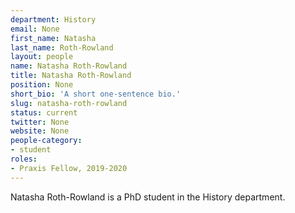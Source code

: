 ```yaml
---
department: History
email: None
first_name: Natasha
last_name: Roth-Rowland
layout: people
name: Natasha Roth-Rowland
title: Natasha Roth-Rowland
position: None
short_bio: 'A short one-sentence bio.'
slug: natasha-roth-rowland
status: current
twitter: None
website: None
people-category:
- student
roles:
- Praxis Fellow, 2019-2020
---
```

Natasha Roth-Rowland is a PhD student in the History department.
